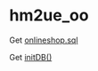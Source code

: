 # hm2ue_oo

Get [onlineshop.sql](https://gist.github.com/martinharrer/846dbd667e35ba8ccbe04bd96b1aadd3)

Get [initDB()](https://gist.github.com/martinharrer/28fbd928e4129d6ea5f5dc3e3c848ecb)

